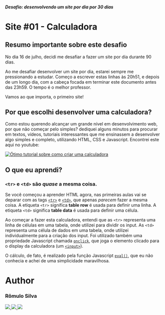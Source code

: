 ##### Desafio: desenvolvendo um site por dia por 30 dias

# Site #01 - Calculadora

## Resumo importante sobre este desafio

No dia 16 de julho, decidi me desafiar a fazer um site por dia durante 90 dias.

Ao me desafiar desenvolver um site por dia, estarei sempre me pressionando a estudar. Começo a escrever estas linhas às 20h51, e depois de um longo dia, com a cabeça focada em terminar este documento antes das 23h59. O tempo é o melhor professor.

Vamos ao que importa, o primeiro site!

## Por que escolhi desenvolver uma calculadora?

Como estou querendo alcançar um grande nível em desenvolvimento web, por que não começar pelo simples? dediquei alguns minutos para procurar em textos, vídeos, tutoriais interessantes que me ensinassem a desenvolver algo simples e completo, utilizando HTML, CSS e Javascript. Encontrei este aqui no youtube:

[![Ótimo tutorial sobre como criar uma calculadora](https://i.imgur.com/nq7XFip.png)](https://www.youtube.com/watch?v=JDiurjhpOXA)

## O que eu aprendi?

### `<tr>` e `<td>` são _quase_ a mesma coisa.

Se você começou a aprender HTML agora, nas primeiras aulas vai se deparar com as tags [`<tr>`](https://developer.mozilla.org/en-US/docs/Web/HTML/Element/tr) e [`<td>`](https://developer.mozilla.org/en-US/docs/Web/HTML/Element/td), que apenas _parecem_ fazer a mesma coisa. A etiqueta `<tr>` significa **table row** é usada para definir uma linha. A etiqueta `<td>` significa **table data** é usada para definir uma célula.

Ao começar a fazer esta calculadora, entendi que as `<tr>` representa uma linha de células em uma tabela, onde utilizei para dividir os input. As `<td>` representa uma célula de dados em uma tabela, onde utilizei individualmente para a criação dos input. Foi utilizado também uma propriedade Javascript chamada [`onclick`](https://developer.mozilla.org/pt-BR/docs/Web/API/GlobalEventHandlers/onclick), que joga o elemento clicado para o display da calculadora (um [`<input>`](https://developer.mozilla.org/pt-BR/docs/Web/HTML/Element/input)).

O cálculo, de fato, é realizado pela função Javascript [`eval()`](https://developer.mozilla.org/pt-BR/docs/Web/JavaScript/Reference/Global_Objects/eval), que eu não conhecia e achei de uma simplicidade maravilhosa.

# Author

### Rômulo Silva

<p> 
  <a href="https://www.linkedin.com/in/romulolss/">
    <img src="https://img.shields.io/badge/LinkedIn-0077B5?style=for-the-badge&logo=linkedin&logoColor=white" />
  </a> 
  <a href="https://github.com/romulohe4rt/">
    <img src="https://img.shields.io/badge/GitHub-100000?style=for-the-badge&logo=github&logoColor=white" />
  </a> 
  <a href="https://www.instagram.com/romulohe4rt/">
    <img src="https://img.shields.io/badge/Instagram-E4405F?style=for-the-badge&logo=instagram&logoColor=white" />
  </a>
